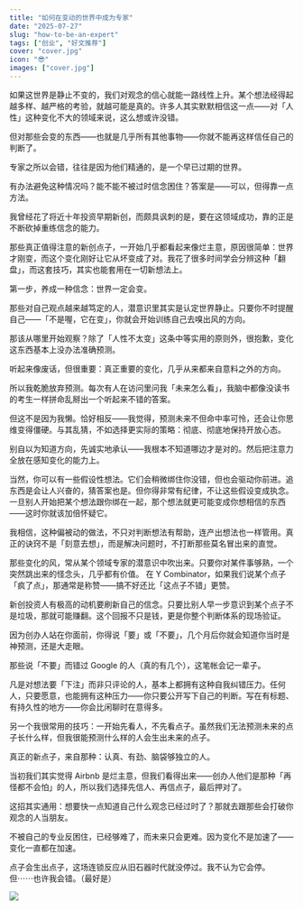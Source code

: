 ```yaml
---
title: "如何在变动的世界中成为专家"
date: "2025-07-27"
slug: "how-to-be-an-expert"
tags: ["创业", "好文推荐"]
cover: "cover.jpg"
icon: "😎"
images: ["cover.jpg"]
---
```

如果这世界是静止不变的，我们对观念的信心就能一路线性上升。某个想法经得起越多样、越严格的考验，就越可能是真的。许多人其实默默相信这一点——对「人性」这种变化不大的领域来说，这么想或许没错。



但对那些会变的东西——也就是几乎所有其他事物——你就不能再这样信任自己的判断了。



专家之所以会错，往往是因为他们精通的，是一个早已过期的世界。



有办法避免这种情况吗？能不能不被过时信念困住？答案是——可以，但得靠一点方法。



我曾经花了将近十年投资早期新创，而颇具讽刺的是，要在这领域成功，靠的正是不断砍掉重练信念的能力。



那些真正值得注意的新创点子，一开始几乎都看起来像烂主意，原因很简单：世界才刚变，而这个变化刚好让它从坏变成了对。我花了很多时间学会分辨这种「翻盘」，而这套技巧，其实也能套用在一切新想法上。



第一步，养成一种信念：世界一定会变。



那些对自己观点越来越笃定的人，潜意识里其实是认定世界静止。只要你不时提醒自己——「不是喔，它在变」，你就会开始训练自己去嗅出风的方向。



那该从哪里开始观察？除了「人性不太变」这条中等实用的原则外，很抱歉，变化这东西基本上没办法准确预测。



听起来像废话，但很重要：真正重要的变化，几乎从来都来自意料之外的方向。



所以我乾脆放弃预测。每次有人在访问里问我「未来怎么看」，我脑中都像没读书的考生一样拼命乱掰出一个听起来不错的答案。



但这不是因为我懒。恰好相反——我觉得，预测未来不但命中率可怜，还会让你思维变得僵硬。与其乱猜，不如选择更实际的策略：彻底、彻底地保持开放心态。



别自以为知道方向，先诚实地承认——我根本不知道哪边才是对的。然后把注意力全放在感知变化的能力上。



当然，你可以有一些假设性想法。它们会稍微绑住你没错，但也会驱动你前进。追东西是会让人兴奋的，猜答案也是。但你得非常有纪律，不让这些假设变成执念。
一旦别人开始把某个想法跟你绑在一起，那个想法就更可能变成你想相信的东西——这时你就该加倍怀疑它。



我相信，这种偏被动的做法，不只对判断想法有帮助，连产出想法也一样管用。真正的诀窍不是「刻意去想」，而是解决问题时，不打断那些莫名冒出来的直觉。



那些变化的风，常从某个领域专家的潜意识中吹出来。只要你对某件事够熟，一个突然跳出来的怪念头，几乎都有价值。
在 Y Combinator，如果我们说某个点子「疯了点」，那通常是称赞——搞不好还比「这点子不错」更赞。



新创投资人有极高的动机要刷新自己的信念。只要比别人早一步意识到某个点子不是垃圾，那就可能赚翻。这个回报不只是钱，更是你整个判断体系的现场验证。



因为创办人站在你面前，你得说「要」或「不要」，几个月后你就会知道你当时是神预测，还是大走眼。



那些说「不要」而错过 Google 的人（真的有几个），这笔帐会记一辈子。



凡是对想法要「下注」而非只评论的人，基本上都拥有这种自我纠错压力。任何人，只要愿意，也能拥有这种压力——你只要公开写下自己的判断。写在有标题、有持久性的地方——你会比闲聊时在意得多。



另一个我很常用的技巧：一开始先看人，不先看点子。虽然我们无法预测未来的点子长什么样，但我很能预测什么样的人会生出未来的点子。



真正的新点子，来自那种：认真、有劲、脑袋够独立的人。



当初我们其实觉得 Airbnb 是烂主意，但我们看得出来——创办人他们是那种「再怪都不会怕」的人，所以我们选择先信人、再信点子，最后押对了。



这招其实通用：想要快一点知道自己什么观念已经过时了？那就去跟那些会打破你观念的人当朋友。



不被自己的专业反困住，已经够难了，而未来只会更难。因为变化不是加速了——变化一直都在加速。



点子会生出点子，这场连锁反应从旧石器时代就没停过。我不认为它会停。
但⋯⋯也许我会错。（最好是）




![](https://prod-files-secure.s3.us-west-2.amazonaws.com/112d0858-5090-4d34-a606-b75eb8d65fd2/46476355-9cf3-4e99-9b7a-3531bc426380/1000202064.png?X-Amz-Algorithm=AWS4-HMAC-SHA256&X-Amz-Content-Sha256=UNSIGNED-PAYLOAD&X-Amz-Credential=ASIAZI2LB4667DKW6KSW%2F20251028%2Fus-west-2%2Fs3%2Faws4_request&X-Amz-Date=20251028T182100Z&X-Amz-Expires=3600&X-Amz-Security-Token=IQoJb3JpZ2luX2VjEAoaCXVzLXdlc3QtMiJHMEUCIEhQllO%2FxjdqL9GUV5uDFNS7KAQfBEnUx93pFI9gCUlPAiEA%2FjArsxZZRYsRcare3pJowOmge2RKnDRKEtgXtoqgAOgqiAQIwv%2F%2F%2F%2F%2F%2F%2F%2F%2F%2FARAAGgw2Mzc0MjMxODM4MDUiDHMTRfELD4g8Gmiy3CrcA9AEF5o2x27%2BxWz0gWJ2ksCBm54PRS%2FfLiB4%2B2TaGQMBNjoxhwKqpMukMV59lntRoii7j8vhXNcGIOKHJa1DmMcYCkVceccmXhdZBe9bN7XYAiMVmLHmbqBe3pt4y57I1FRmwG%2FZNnPtx97NHNSw4fvKpk7pCHhunrRJ4hKLwWvImvpuB2uxJB6DLP9uxUw6otNi3Zd7s9wqF3BBYbhYBM%2F3%2F%2BOEiVlkcUWDNHSb3ySSwq98q%2FBaEHkmMKh3WQZWMwf20ke5gk0PWY%2BUcFAQ6rO%2B%2FUFPM%2Fj6H5UKYbkxnfs1qNtRl0BIUSx6JetmXlgs7iw11wjPos1oEfrApLAFRfEmi3QU4nxMeheVkzLucX6J9jH2cKotNMfiNBQNNH%2FeQOBBa3zBHnGCIh8umXWx61hQjSFCKKdGLG9kEQPOItSMj%2FcJx2KeqziglIgqYB0TiLawhdVnsbfy%2Fqq2WWO%2BM5tWUaZY1T3kKcL1uCNin6p8imRkKn5BogOgoWUp%2FpYyCcBhhijlx8%2FIE%2BITiY8RhLNCtpX%2FoOlCmijNk65MCBy3Y84WrTTSauz2m2Hq0VQ2ZYqdEXF6dz9NF0dVPBjfIW10gOGdClOVcSBaxeUYKhnOP05ubcpmZigWaQe2MLD2g8gGOqUBC2Dxa8R5xNMbqpYkNIdgiJZPN3ghUR%2Bos3AU%2B8RHKCvI91M2aNFRqsLTr2rzDs2CV4s1nhf02796spIqXBetvC50Htlq6%2BnNXz1OCrXJSzvfjORv67FOgRtfDYTThq1GcgbCMCBFjoF9DWGqHuLCfCsK6leHzqY7%2B5EFMdpGJndt1bQo2YnmGqNdX6bd5Co8rR%2Bfa1RH38LL9NLaHJCacOlmEV5q&X-Amz-Signature=455b38d0f356b0e6700a4ad23aea29717227b6d7dd76667e1e045014c0546c43&X-Amz-SignedHeaders=host&x-amz-checksum-mode=ENABLED&x-id=GetObject)

